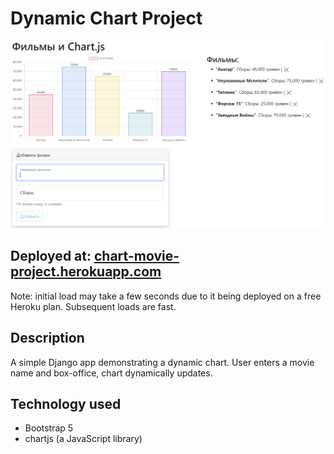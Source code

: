 # Dynamic Chart Project
<div align="center">
<img src="https://github.com/igorsimb/chart_project/blob/master/assets/screenshot.png?raw=true" width="550" height="300" alt="Chart Project">
          
</div>

## Deployed at: [chart-movie-project.herokuapp.com](https://chart-movie-project.herokuapp.com/)
Note: initial load may take a few seconds due to it being deployed on a free Heroku plan. Subsequent loads are fast.

## Description
A simple Django app demonstrating a dynamic chart. User enters a movie name and box-office, chart dynamically updates.

## Technology used
- Bootstrap 5
- chartjs (a JavaScript library)